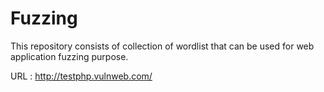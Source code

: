 # Fuzzing
This repository consists of collection of wordlist that can be used for web application fuzzing purpose.

URL : http://testphp.vulnweb.com/

